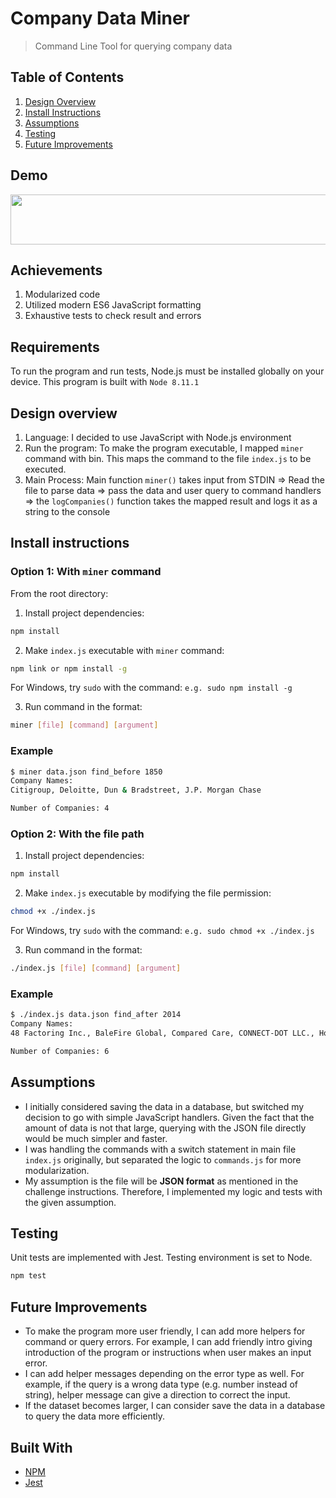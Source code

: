 # Company Data Miner
> Command Line Tool for querying company data

## Table of Contents

1. [Design Overview](#design-overview)
2. [Install Instructions](#install-instructions)
3. [Assumptions](#assumptions)
4. [Testing](#testing)
5. [Future Improvements](#future-improvements)

## Demo

<img width="700" height="80" src="https://i.imgur.com/NmPzAa9.png">


## Achievements

1. Modularized code
2. Utilized modern ES6 JavaScript formatting
3. Exhaustive tests to check result and errors

## Requirements

To run the program and run tests, Node.js must be installed globally on your device. 
This program is built with `Node 8.11.1`

## Design overview

1. Language: I decided to use JavaScript with Node.js environment 
2. Run the program: To make the program executable, I mapped `miner` command with bin. This maps the command to the file `index.js` to be executed.
3. Main Process: Main function `miner()` takes input from STDIN => Read the file to parse data => pass the data and user query to command handlers
=> the `logCompanies()` function takes the mapped result and logs it as a string to the console


## Install instructions

  ### Option 1: With `miner` command
From the root directory:

1. Install project dependencies: 

```sh
npm install
```

2. Make `index.js` executable with `miner` command:  

```sh
npm link or npm install -g
```

For Windows, try `sudo` with the command: `e.g. sudo npm install -g`


3. Run command in the format: 

```sh
miner [file] [command] [argument]
```

### Example
```sh
$ miner data.json find_before 1850
Company Names:
Citigroup, Deloitte, Dun & Bradstreet, J.P. Morgan Chase

Number of Companies: 4
```

  ### Option 2: With the file path 

1. Install project dependencies: 

```sh
npm install
```

2. Make `index.js` executable by modifying the file permission:  

```sh
chmod +x ./index.js
```

For Windows, try `sudo` with the command: `e.g. sudo chmod +x ./index.js`


3. Run command in the format: 

```sh
./index.js [file] [command] [argument]
```

### Example
```sh
$ ./index.js data.json find_after 2014                                                             
Company Names:
48 Factoring Inc., BaleFire Global, Compared Care, CONNECT-DOT LLC., How\'s My Offer?, Kimono Labs

Number of Companies: 6
```

## Assumptions

- I initially considered saving the data in a database, but switched my decision to go with simple JavaScript handlers. Given the fact that the amount of data is not that large, querying with the JSON file directly would be much simpler and faster.
- I was handling the commands with a switch statement in main file `index.js` originally, but separated the logic to `commands.js` for more modularization.
- My assumption is the file will be <b>JSON format</b> as mentioned in the challenge instructions. Therefore, I implemented my logic and tests with the given assumption.

## Testing

Unit tests are implemented with Jest. Testing environment is set to Node.

```sh
npm test
```

## Future Improvements

- To make the program more user friendly, I can add more helpers for command or query errors. For example, I can add friendly intro giving introduction of the program or instructions when user makes an input error.
- I can add helper messages depending on the error type as well. For example, if the query is a wrong data type (e.g. number instead of string), helper message can give a direction to correct the input.
- If the dataset becomes larger, I can consider save the data in a database to query the data more efficiently.


## Built With

* [NPM](https://www.npmjs.com)
* [Jest](https://jestjs.io)